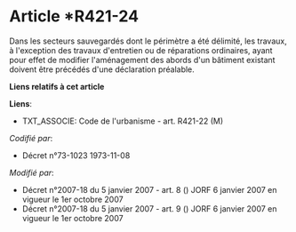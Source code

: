 # Article *R421-24

Dans les secteurs sauvegardés dont le périmètre a été délimité, les travaux, à l'exception des travaux d'entretien ou de
réparations ordinaires, ayant pour effet de modifier l'aménagement des abords d'un bâtiment existant doivent être précédés
d'une déclaration préalable.

**Liens relatifs à cet article**

**Liens**:

  - TXT_ASSOCIE: Code de l'urbanisme - art. R421-22 (M)

_Codifié par_:

  - Décret n°73-1023 1973-11-08

_Modifié par_:

  - Décret n°2007-18 du 5 janvier 2007 - art. 8 () JORF 6 janvier 2007 en vigueur le 1er octobre 2007
  - Décret n°2007-18 du 5 janvier 2007 - art. 9 () JORF 6 janvier 2007 en vigueur le 1er octobre 2007
